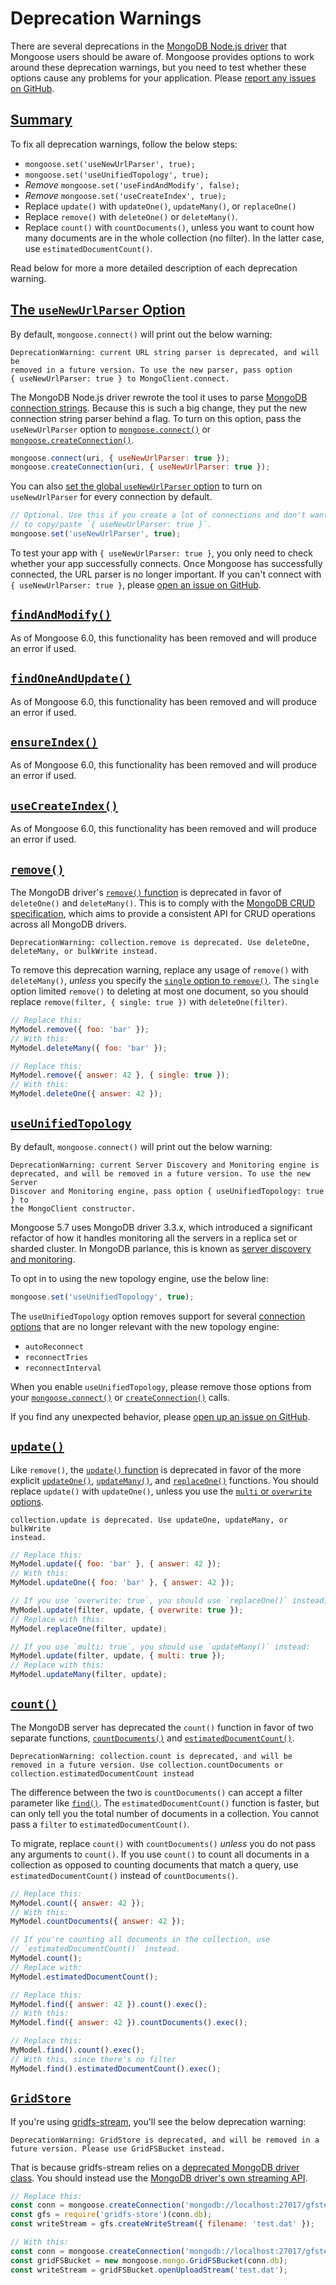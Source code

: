 # Deprecation Warnings

There are several deprecations in the [MongoDB Node.js driver](http://npmjs.com/package/mongodb)
that Mongoose users should be aware of. Mongoose provides options to work
around these deprecation warnings, but you need to test whether these options
cause any problems for your application. Please [report any issues on GitHub](https://github.com/Automattic/mongoose/issues/new).

<h2 id="summary"><a href="#summary">Summary</a></h2>

To fix all deprecation warnings, follow the below steps:

* `mongoose.set('useNewUrlParser', true);`
* `mongoose.set('useUnifiedTopology', true);`
* *Remove* `mongoose.set('useFindAndModify', false);`
* *Remove* `mongoose.set('useCreateIndex', true);`
* Replace `update()` with `updateOne()`, `updateMany()`, or `replaceOne()`
* Replace `remove()` with `deleteOne()` or `deleteMany()`.
* Replace `count()` with `countDocuments()`, unless you want to count how many documents are in the whole collection (no filter). In the latter case, use `estimatedDocumentCount()`.

Read below for more a more detailed description of each deprecation warning.

<h2 id="the-usenewurlparser-option"><a href="#the-usenewurlparser-option">The <code>useNewUrlParser</code> Option</a></h2>

By default, `mongoose.connect()` will print out the below warning:

```
DeprecationWarning: current URL string parser is deprecated, and will be
removed in a future version. To use the new parser, pass option
{ useNewUrlParser: true } to MongoClient.connect.
```

The MongoDB Node.js driver rewrote the tool it uses to parse [MongoDB connection strings](https://docs.mongodb.com/manual/reference/connection-string/).
Because this is such a big change, they put the new connection string parser
behind a flag. To turn on this option, pass the `useNewUrlParser` option to
[`mongoose.connect()`](/docs/api.html#mongoose_Mongoose-connect)
or [`mongoose.createConnection()`](/docs/api.html#mongoose_Mongoose-createConnection).

```javascript
mongoose.connect(uri, { useNewUrlParser: true });
mongoose.createConnection(uri, { useNewUrlParser: true });
```

You can also [set the global `useNewUrlParser` option](/docs/api.html#mongoose_Mongoose-set)
to turn on `useNewUrlParser` for every connection by default.

```javascript
// Optional. Use this if you create a lot of connections and don't want
// to copy/paste `{ useNewUrlParser: true }`.
mongoose.set('useNewUrlParser', true);
```

To test your app with `{ useNewUrlParser: true }`, you only need to check
whether your app successfully connects. Once Mongoose has successfully
connected, the URL parser is no longer important. If you can't connect
with `{ useNewUrlParser: true }`, please [open an issue on GitHub](https://github.com/Automattic/mongoose/issues/new).

<h2 id="findandmodify"><a href="#findandmodify"><code>findAndModify()</code></a></h2>

As of Mongoose 6.0, this functionality has been removed and will produce an error if used.

<h2 id="findoneandupdate"><a href="#findoneandupdate"><code>findOneAndUpdate()</code></a></h2>

As of Mongoose 6.0, this functionality has been removed and will produce an error if used.

<h2 id="ensureindex"><a href="#ensureindex"><code>ensureIndex()</code></a></h2>

As of Mongoose 6.0, this functionality has been removed and will produce an error if used.

<h2 id="usecreateindex"><a href="#usecreateindex"><code>useCreateIndex()</code></a></h2>

As of Mongoose 6.0, this functionality has been removed and will produce an error if used.

<h2 id="remove"><a href="#remove"><code>remove()</code></a></h2>

The MongoDB driver's [`remove()` function](http://mongodb.github.io/node-mongodb-native/3.1/api/Collection.html#remove) is deprecated in favor of `deleteOne()` and `deleteMany()`. This is to comply with
the [MongoDB CRUD specification](https://github.com/mongodb/specifications/blob/master/source/crud/crud.rst),
which aims to provide a consistent API for CRUD operations across all MongoDB
drivers.

```
DeprecationWarning: collection.remove is deprecated. Use deleteOne,
deleteMany, or bulkWrite instead.
```

To remove this deprecation warning, replace any usage of `remove()` with
`deleteMany()`, _unless_ you specify the [`single` option to `remove()`](/docs/api.html#model_Model.remove). The `single`
option limited `remove()` to deleting at most one document, so you should
replace `remove(filter, { single: true })` with `deleteOne(filter)`.

```javascript
// Replace this:
MyModel.remove({ foo: 'bar' });
// With this:
MyModel.deleteMany({ foo: 'bar' });

// Replace this:
MyModel.remove({ answer: 42 }, { single: true });
// With this:
MyModel.deleteOne({ answer: 42 });
```

<h2 id="useunifiedtopology"><a href="#useunifiedtopology"><code>useUnifiedTopology</code></a></h2>

By default, `mongoose.connect()` will print out the below warning:

```
DeprecationWarning: current Server Discovery and Monitoring engine is
deprecated, and will be removed in a future version. To use the new Server
Discover and Monitoring engine, pass option { useUnifiedTopology: true } to
the MongoClient constructor.
```

Mongoose 5.7 uses MongoDB driver 3.3.x, which introduced a significant
refactor of how it handles monitoring all the servers in a replica set
or sharded cluster. In MongoDB parlance, this is known as
[server discovery and monitoring](https://github.com/mongodb/specifications/blob/master/source/server-discovery-and-monitoring/server-discovery-and-monitoring.rst).

To opt in to using the new topology engine, use the below line:

```javascript
mongoose.set('useUnifiedTopology', true);
```

The `useUnifiedTopology` option removes support for several
[connection options](/docs/connections.html#options) that are
no longer relevant with the new topology engine:

- `autoReconnect`
- `reconnectTries`
- `reconnectInterval`

When you enable `useUnifiedTopology`, please remove those options
from your [`mongoose.connect()`](/docs/api/mongoose.html#mongoose_Mongoose-connect) or
[`createConnection()`](/docs/api/mongoose.html#mongoose_Mongoose-createConnection) calls.

If you find any unexpected behavior, please [open up an issue on GitHub](https://github.com/Automattic/mongoose/issues/new).

<h2 id="update"><a href="#update"><code>update()</code></a></h2>

Like `remove()`, the [`update()` function](/docs/api.html#model_Model.update) is deprecated in favor
of the more explicit [`updateOne()`](/docs/api.html#model_Model.updateOne), [`updateMany()`](/docs/api.html#model_Model.updateMany), and [`replaceOne()`](/docs/api.html#model_Model.replaceOne) functions. You should replace
`update()` with `updateOne()`, unless you use the [`multi` or `overwrite` options](/docs/api.html#model_Model.update).

```
collection.update is deprecated. Use updateOne, updateMany, or bulkWrite
instead.
```

```javascript
// Replace this:
MyModel.update({ foo: 'bar' }, { answer: 42 });
// With this:
MyModel.updateOne({ foo: 'bar' }, { answer: 42 });

// If you use `overwrite: true`, you should use `replaceOne()` instead:
MyModel.update(filter, update, { overwrite: true });
// Replace with this:
MyModel.replaceOne(filter, update);

// If you use `multi: true`, you should use `updateMany()` instead:
MyModel.update(filter, update, { multi: true });
// Replace with this:
MyModel.updateMany(filter, update);
```

<h2 id="count"><a href="#count"><code>count()</code></a></h2>

The MongoDB server has deprecated the `count()` function in favor of two
separate functions, [`countDocuments()`](#query_Query-countDocuments) and
[`estimatedDocumentCount()`](#query_Query-estimatedDocumentCount).

```
DeprecationWarning: collection.count is deprecated, and will be removed in a future version. Use collection.countDocuments or collection.estimatedDocumentCount instead
```

The difference between the two is `countDocuments()` can accept a filter
parameter like [`find()`](#query_Query-find). The `estimatedDocumentCount()`
function is faster, but can only tell you the total number of documents in
a collection. You cannot pass a `filter` to `estimatedDocumentCount()`.

To migrate, replace `count()` with `countDocuments()` _unless_ you do not
pass any arguments to `count()`. If you use `count()` to count all documents
in a collection as opposed to counting documents that match a query, use
`estimatedDocumentCount()` instead of `countDocuments()`.

```javascript
// Replace this:
MyModel.count({ answer: 42 });
// With this:
MyModel.countDocuments({ answer: 42 });

// If you're counting all documents in the collection, use
// `estimatedDocumentCount()` instead.
MyModel.count();
// Replace with:
MyModel.estimatedDocumentCount();

// Replace this:
MyModel.find({ answer: 42 }).count().exec();
// With this:
MyModel.find({ answer: 42 }).countDocuments().exec();

// Replace this:
MyModel.find().count().exec();
// With this, since there's no filter
MyModel.find().estimatedDocumentCount().exec();
```

<h2 id="gridstore"><a href="#gridstore"><code>GridStore</code></a></h2>

If you're using [gridfs-stream](https://www.npmjs.com/package/gridfs-stream),
you'll see the below deprecation warning:

```
DeprecationWarning: GridStore is deprecated, and will be removed in a
future version. Please use GridFSBucket instead.
```

That is because gridfs-stream relies on a [deprecated MongoDB driver class](http://mongodb.github.io/node-mongodb-native/3.1/api/GridStore.html).
You should instead use the [MongoDB driver's own streaming API](https://thecodebarbarian.com/mongodb-gridfs-stream).

```javascript
// Replace this:
const conn = mongoose.createConnection('mongodb://localhost:27017/gfstest');
const gfs = require('gridfs-store')(conn.db);
const writeStream = gfs.createWriteStream({ filename: 'test.dat' });

// With this:
const conn = mongoose.createConnection('mongodb://localhost:27017/gfstest');
const gridFSBucket = new mongoose.mongo.GridFSBucket(conn.db);
const writeStream = gridFSBucket.openUploadStream('test.dat');
```
